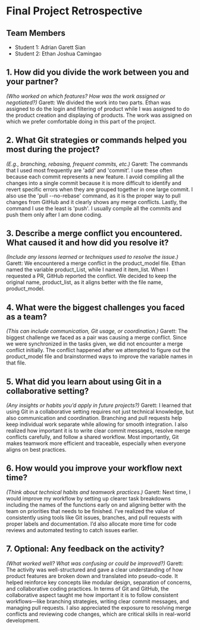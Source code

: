 # Final Project Retrospective

## Team Members
- Student 1: Adrian Garett Sian
- Student 2: Ethan Joshua Camingao

## 1. How did you divide the work between you and your partner?
_(Who worked on which features? How was the work assigned or negotiated?)_
Garett: We divided the work into two parts. Ethan was assigned to do the login and filtering of product while I was assigned to do the product creation and displaying of products. 
The work was assigned on which we prefer comfortable doing in this part of the project.

## 2. What Git strategies or commands helped you most during the project?
_(E.g., branching, rebasing, frequent commits, etc.)_
Garett: The commands that I used most frequently are 'add' and 'commit'. I use these often because each commit represents a new feature. I avoid compiling all the changes into a single commit because it is more difficult to identify and revert specific errors when they are grouped together in one large commit. I also use the 'pull --no-rebase' command, as it is the proper way to pull changes from GitHub and it clearly shows any merge conflicts. Lastly, the command I use the least is 'push'. I usually compile all the commits and push them only after I am done coding.

## 3. Describe a merge conflict you encountered. What caused it and how did you resolve it?
_(Include any lessons learned or techniques used to resolve the issue.)_
Garett: We encountered a merge conflict in the product_model file. Ethan named the variable product_List, while I named it item_list. When I requested a PR, GitHub reported the conflict. We decided to keep the original name, product_list, as it aligns better with the file name, product_model.

## 4. What were the biggest challenges you faced as a team?
_(This can include communication, Git usage, or coordination.)_
Garett: The biggest challenge we faced as a pair was causing a merge conflict. Since we were synchronized in the tasks given, we did not encounter a merge conflict initially. The conflict happened after we attempted to figure out the product_model file and brainstormed ways to improve the variable names in that file.

## 5. What did you learn about using Git in a collaborative setting?
_(Any insights or habits you’d apply in future projects?)_
Garett: I learned that using Git in a collaborative setting requires not just technical knowledge, but also communication and coordination. Branching and pull requests help keep individual work separate while allowing for smooth integration. I also realized how important it is to write clear commit messages, resolve merge conflicts carefully, and follow a shared workflow. Most importantly, Git makes teamwork more efficient and traceable, especially when everyone aligns on best practices.

## 6. How would you improve your workflow next time?
_(Think about technical habits and teamwork practices.)_
Garett: Next time, I would improve my workflow by setting up clearer task breakdowns including the names of the functions early on and aligning better with the team on priorities that needs to be finished. I’ve realized the value of consistently using tools like Git issues, branches, and pull requests with proper labels and documentation. I’d also allocate more time for code reviews and automated testing to catch issues earlier.

## 7. Optional: Any feedback on the activity?
_(What worked well? What was confusing or could be improved?)_
Garett: The activity was well-structured and gave a clear understanding of how product features are broken down and translated into pseudo-code. It helped reinforce key concepts like modular design, separation of concerns, and collaborative coding practices. In terms of Git and GitHub, the collaborative aspect taught me how important it is to follow consistent workflows—like branching strategies, writing clear commit messages, and managing pull requests. I also appreciated the exposure to resolving merge conflicts and reviewing code changes, which are critical skills in real-world development.

